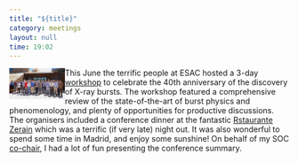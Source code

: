```yaml
---
title: "${title}"
category: meetings
layout: null
time: 19:02
---
```

<!-- converted from blosxom format post by dkg 22.1.2022 -->
  <!---- Begin .post ---->
<img src="images/esac_meeting_2015_attendees.jpg" width="100" align="left"></a>
This June the terrific people at ESAC hosted a 3-day
<a href="http://www.sciops.esa.int/index.php?project=CONF2015&page=XRAYBURST2015">workshop</a>
to celebrate the 40th anniversary of the discovery of X-ray bursts.
The workshop featured a comprehensive review of the state-of-the-art of
burst physics and phenomenology, and plenty of opportunities for productive
discussions. The organisers included a conference dinner at the fantastic
<a href="http://www.restaurante-vasco-zerain-sidreria.es/pages">Rstaurante Zerain</a>
which was a terrific (if very late) night out.
It was also wonderful to spend some time in Madrid, and enjoy some sunshine!
On behalf of my SOC <a href="http://www.cosmos.esa.int/web/personal-profiles/erik-kuulkers">co-chair</a>,
I had a lot of fun presenting the conference summary.
